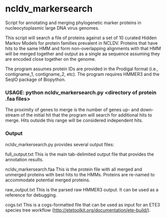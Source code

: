 # ncldv_markersearch
Script for annotating and merging phylogenetic marker proteins in nucleocytoplasmic large DNA virus genomes. 

This script will search a file of proteins against a set of 10 curated Hidden Markov Models for protein families prevalent in NCLDV. Proteins that have hits to the same HMM and form non-overlapping alignments with that HMM will be merged together and output as a single aa sequence assuming they are encoded close together on the genome. 

The program assumes protein IDs are provided in the Prodigal format (i.e., contigname_1, contigname_2, etc). 
The program requires HMMER3 and the SeqIO package of Biopython. 


### USAGE: python ncldv_markersearch.py <directory of protein .faa files> <proximity of genes to merge>

The proximity of genes to merge is the number of genes up- and down-stream of the initial hit that the program will search for additional hits to merge. Hits outside this range will be considered independent hits. 

### Output
ncldv_markersearch.py provides several output files:

full_output.txt         This is the main tab-delimited output file that provides the annotation results. 

ncldv_markersearch.faa  This is the protein file with all merged and unmerged proteins with best hits to the HMMs. Proteins are re-named to accommodate potential merged proteins. 

raw_output.txt          This is the parsed raw HMMER3 output. It can be used as a reference for debugging. 

cogs.txt                This is a cogs-formatted file that can be used as input for an ETE3 species tree workflow 
(http://etetoolkit.org/documentation/ete-build/).




